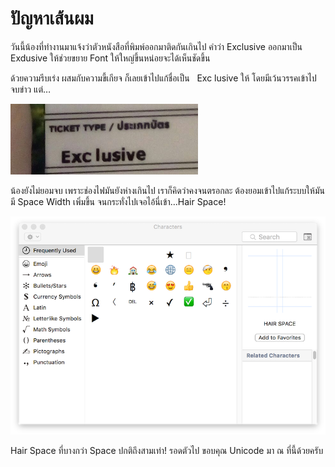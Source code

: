 # ปัญหาเส้นผม

วันนี้น้องที่ทำงานมาแจ้งว่าตัวหนังสือที่พิมพ์ออกมาติดกันเกินไป คำว่า Exclusive ออกมาเป็น Exdusive ให้ช่วยขยาย Font ให้ใหญ่ขึ้นหน่อยจะได้เห็นชัดขึ้น

ด้วยความรีบเร่ง ผสมกับความขี้เกียจ ก็เลยเข้าไปแก้ชื่อเป็น   Exc lusive ให้ โดยมีเว้นวรรคเข้าไป จบข่าว แต่&#8230;

![](/images/ticket-type-exclusive.png)

น้องยังไม่ยอมจบ เพราะช่องไฟมันยังห่างเกินไป เราก็คิดว่าคงจนตรอกละ ต้องยอมเข้าไปแก้ระบบให้มันมี Space Width เพิ่มขึ้น จนกระทั่งไปเจอไอ้นี่เข้า&#8230;Hair Space!

![](/images/hair-space-charmap.png)

Hair Space ที่บางกว่า Space ปกติถึงสามเท่า! รอดตัวไป ขอบคุณ Unicode มา ณ ที่นี้ด้วยครับ

